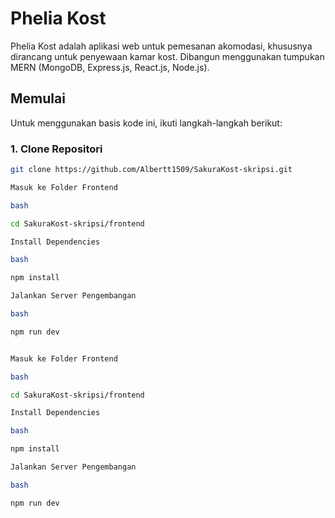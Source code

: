 # Phelia Kost

Phelia Kost adalah aplikasi web untuk pemesanan akomodasi, khususnya dirancang untuk penyewaan kamar kost. Dibangun menggunakan tumpukan MERN (MongoDB, Express.js, React.js, Node.js).

## Memulai

Untuk menggunakan basis kode ini, ikuti langkah-langkah berikut:

### 1. Clone Repositori

```bash
git clone https://github.com/Albertt1509/SakuraKost-skripsi.git

Masuk ke Folder Frontend

bash

cd SakuraKost-skripsi/frontend

Install Dependencies

bash

npm install

Jalankan Server Pengembangan

bash

npm run dev


Masuk ke Folder Frontend

bash

cd SakuraKost-skripsi/frontend

Install Dependencies

bash

npm install

Jalankan Server Pengembangan

bash

npm run dev
